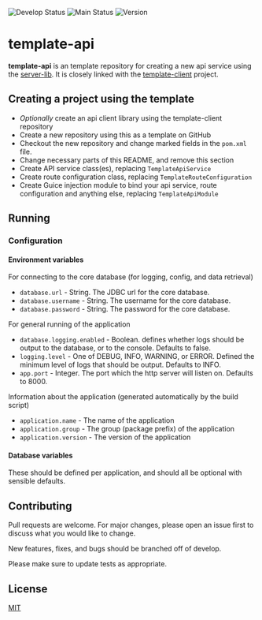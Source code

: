 ![Develop Status][workflow-badge-develop]
![Main Status][workflow-badge-main]
![Version][version-badge] 

# template-api
**template-api** is an template repository for creating a new api service using the [server-lib][server-lib-repo].
It is closely linked with the [template-client][template-client-repo] project.

## Creating a project using the template
 - _Optionally_ create an api client library using the template-client repository
 - Create a new repository using this as a template on GitHub
 - Checkout the new repository and change marked fields in the `pom.xml` file.
 - Change necessary parts of this README, and remove this section
 - Create API service class(es), replacing `TemplateApiService`
 - Create route configuration class, replacing `TemplateRouteConfiguration`
 - Create Guice injection module to bind your api service, route configuration and anything else, replacing `TemplateApiModule`

## Running

### Configuration
#### Environment variables
For connecting to the core database (for logging, config, and data retrieval)
 - `database.url` - String. The JDBC url for the core database.
 - `database.username` - String. The username for the core database.
 - `database.password` - String. The password for the core database.

For general running of the application
 - `database.logging.enabled` - Boolean. defines whether logs should be output to the database, or to the console. Defaults to false.
 - `logging.level` - One of DEBUG, INFO, WARNING, or ERROR. Defined the minimum level of logs that should be output. Defaults to INFO.
 - `app.port` - Integer. The port which the http server will listen on. Defaults to 8000.
 
Information about the application (generated automatically by the build script)
 - `application.name` - The name of the application
 - `application.group` - The group (package prefix) of the application
 - `application.version` - The version of the application
 
#### Database variables
These should be defined per application, and should all be optional with sensible defaults.


## Contributing
Pull requests are welcome. For major changes, please open an issue first to discuss what you would like to change.

New features, fixes, and bugs should be branched off of develop.

Please make sure to update tests as appropriate.

## License
[MIT][mit-license]

[workflow-badge-develop]: https://img.shields.io/github/workflow/status/lukecmstevens/template-api/test/develop?label=develop
[workflow-badge-main]: https://img.shields.io/github/workflow/status/lukecmstevens/template-api/release/main?label=main
[version-badge]: https://img.shields.io/github/v/release/lukecmstevens/template-api
[mit-license]: https://choosealicense.com/licenses/mit/
[server-lib-repo]: https://github.com/lukecmstevens/server-lib
[template-client-repo]: https://github.com/lukecmstevens/template-client
